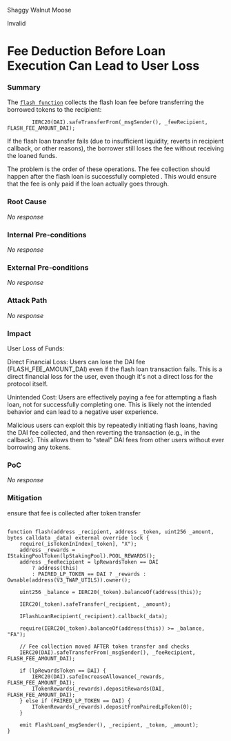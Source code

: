 Shaggy Walnut Moose

Invalid

# Fee Deduction Before Loan Execution Can Lead to User Loss

### Summary


The [`flash function`](https://github.com/sherlock-audit/2025-01-peapods-finance/blob/main/contracts/contracts/DecentralizedIndex.sol#L406) collects the flash loan fee before transferring the borrowed tokens to the recipient:
```solidity
        IERC20(DAI).safeTransferFrom(_msgSender(), _feeRecipient, FLASH_FEE_AMOUNT_DAI);
```
If the flash loan transfer fails (due to insufficient liquidity, reverts in recipient callback, or other reasons), the borrower still loses the fee without receiving the loaned funds.

The problem is the order of these operations. The fee collection should happen after the flash loan is successfully completed .  This would ensure that the fee is only paid if the loan actually goes through.

### Root Cause

_No response_

### Internal Pre-conditions

_No response_

### External Pre-conditions

_No response_

### Attack Path

_No response_

### Impact

User Loss of Funds:

Direct Financial Loss: Users can lose the DAI fee (FLASH_FEE_AMOUNT_DAI) even if the flash loan transaction fails.  This is a direct financial loss for the user, even though it's not a direct loss for the protocol itself.

Unintended Cost: Users are effectively paying a fee for attempting a flash loan, not for successfully completing one. This is likely not the intended behavior and can lead to a negative user experience.

Malicious users can exploit this by repeatedly initiating flash loans, having the DAI fee collected, and then reverting the transaction (e.g., in the callback).  This allows them to "steal" DAI fees from other users without ever borrowing any tokens.

### PoC

_No response_

### Mitigation

ensure that fee is collected after token transfer

```

function flash(address _recipient, address _token, uint256 _amount, bytes calldata _data) external override lock {
    require(_isTokenInIndex[_token], "X");
    address _rewards = IStakingPoolToken(lpStakingPool).POOL_REWARDS();
    address _feeRecipient = lpRewardsToken == DAI
        ? address(this)
        : PAIRED_LP_TOKEN == DAI ? _rewards : Ownable(address(V3_TWAP_UTILS)).owner();

    uint256 _balance = IERC20(_token).balanceOf(address(this));

    IERC20(_token).safeTransfer(_recipient, _amount);

    IFlashLoanRecipient(_recipient).callback(_data);

    require(IERC20(_token).balanceOf(address(this)) >= _balance, "FA");

    // Fee collection moved AFTER token transfer and checks
    IERC20(DAI).safeTransferFrom(_msgSender(), _feeRecipient, FLASH_FEE_AMOUNT_DAI); 

    if (lpRewardsToken == DAI) {
        IERC20(DAI).safeIncreaseAllowance(_rewards, FLASH_FEE_AMOUNT_DAI);
        ITokenRewards(_rewards).depositRewards(DAI, FLASH_FEE_AMOUNT_DAI);
    } else if (PAIRED_LP_TOKEN == DAI) {
        ITokenRewards(_rewards).depositFromPairedLpToken(0);
    }

    emit FlashLoan(_msgSender(), _recipient, _token, _amount);
}


